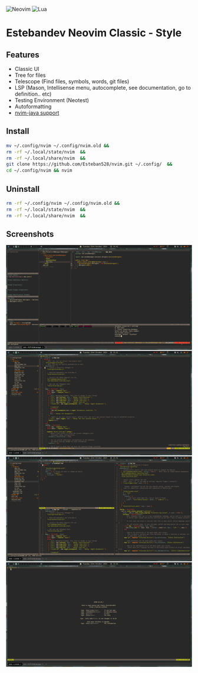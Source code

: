 ![Neovim](https://img.shields.io/badge/NeoVim-%2357A143.svg?&style=for-the-badge&logo=neovim&logoColor=white)
![Lua](https://img.shields.io/badge/lua-%232C2D72.svg?style=for-the-badge&logo=lua&logoColor=white)

# Estebandev Neovim Classic - Style

## Features

- Classic UI
- Tree for files
- Telescope (Find files, symbols, words, git files)
- LSP (Mason, Intellisense menu, autocomplete, see documentation, go to definition.. etc)
- Testing Environment (Neotest)
- Autoformatting
- [nvim-java support](https://github.com/nvim-java/nvim-java)

## Install

```bash
mv ~/.config/nvim ~/.config/nvim.old &&
rm -rf ~/.local/state/nvim  &&
rm -rf ~/.local/share/nvim  &&
git clone https://github.com/Esteban528/nvim.git ~/.config/  &&
cd ~/.config/nvim && nvim
```

## Uninstall

```bash
rm -rf ~/.config/nvim ~/.config/nvim.old &&
rm -rf ~/.local/state/nvim  &&
rm -rf ~/.local/share/nvim  &&
```

## Screenshots

![ss1](./assets/20241022_144258_grim.png)
![ss2](./assets/20241022_154151_grim.png)
![ss3](./assets/20241022_154210_grim.png)
![ss4](./assets/20241022_154215_grim.png)
